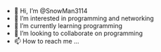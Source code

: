 - 👋 Hi, I’m @SnowMan3114
- 👀 I’m interested in programming and networking
- 🌱 I’m currently learning programming
- 💞️ I’m looking to collaborate on programming
- 📫 How to reach me ...

<!---
SnowMan3114/SnowMan3114 is a ✨ special ✨ repository because its `README.md` (this file) appears on your GitHub profile.
You can click the Preview link to take a look at your changes.
--->
